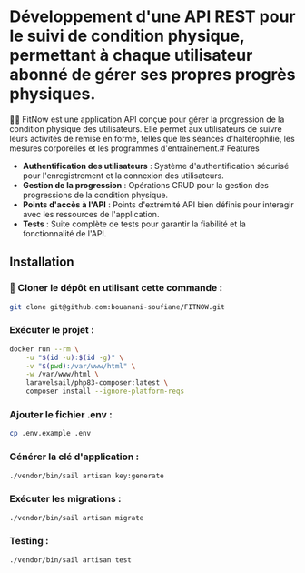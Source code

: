 # Développement d'une API REST pour le suivi de condition physique, permettant à chaque utilisateur abonné de gérer ses propres progrès physiques.

🧑‍💻 FitNow est une application API conçue pour gérer la progression de la condition physique des utilisateurs. Elle permet aux utilisateurs de suivre leurs activités de remise en forme, telles que les séances d'haltérophilie, les mesures corporelles et les programmes d'entraînement.# Features

- **Authentification des utilisateurs** : Système d'authentification sécurisé pour l'enregistrement et la connexion des utilisateurs.
- **Gestion de la progression** : Opérations CRUD pour la gestion des progressions de la condition physique.
- **Points d'accès à l'API** : Points d'extrémité API bien définis pour interagir avec les ressources de l'application.
- **Tests** : Suite complète de tests pour garantir la fiabilité et la fonctionnalité de l'API.

## Installation

### 🔗 Cloner le dépôt en utilisant cette commande :

```bash
git clone git@github.com:bouanani-soufiane/FITNOW.git
```
### Exécuter le projet :

```bash
docker run --rm \
    -u "$(id -u):$(id -g)" \
    -v "$(pwd):/var/www/html" \
    -w /var/www/html \
    laravelsail/php83-composer:latest \
    composer install --ignore-platform-reqs
```
### Ajouter le fichier .env :

```bash
cp .env.example .env
```
### Générer la clé d'application :

```bash
./vendor/bin/sail artisan key:generate
```
### Exécuter les migrations :

```bash
./vendor/bin/sail artisan migrate
```
### Testing :

```bash
./vendor/bin/sail artisan test
```
